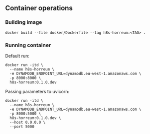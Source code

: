 ## Container operations

### Building image
```
docker build --file docker/Dockerfile --tag h8s-horreum:<TAG> .
```

### Running container
Default run:
```
docker run -itd \
  --name h8s-horreum \
  -e DYNAMODB_ENDPOINT_URL=dynamodb.eu-west-1.amazonaws.com \
  -p 8000:8000 \
  h8s-horreum:0.1.0.dev
```

Passing parameters to uvicorn:
```
docker run -itd \
  --name h8s-horreum \
  -e DYNAMODB_ENDPOINT_URL=dynamodb.eu-west-1.amazonaws.com \
  -p 8000:5000 \
  h8s-horreum:0.1.0.dev \
  --host 0.0.0.0 \
  --port 5000
```
